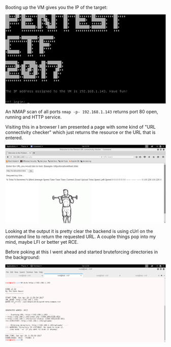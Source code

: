 Booting up the VM gives you the IP of the target: 


![alt text](https://github.com/d-l-y/CTF-walkthroughs/blob/master/images/VirtualBox_securictf_29_04_2017_09_02_56.png "Logo Title Text 1")


An NMAP scan of all ports `nmap -p- 192.168.1.143` returns port 80 open, running and HTTP service.

Visiting this in a browser I am presented a page with some kind of "URL connectivity checker" which just returns the resource or the URL that is entered.

![alt text](https://github.com/d-l-y/CTF-walkthroughs/blob/master/images/VirtualBox_Kali-Linux-2016.1-vbox-amd64_29_04_2017_09_05_20.png "Logo Title Text 1")

Looking at the output it is pretty clear the backend is using cUrl on the command line to return the requested URL. A couple things pop into my mind, maybe LFI or better yet RCE. 

Before poking at this I went ahead and started bruteforcing directories in the background:

![alt text](https://github.com/d-l-y/CTF-walkthroughs/blob/master/images/VirtualBox_Kali-Linux-2016.1-vbox-amd64_29_04_2017_09_16_00.png "Logo Title Text 1")
